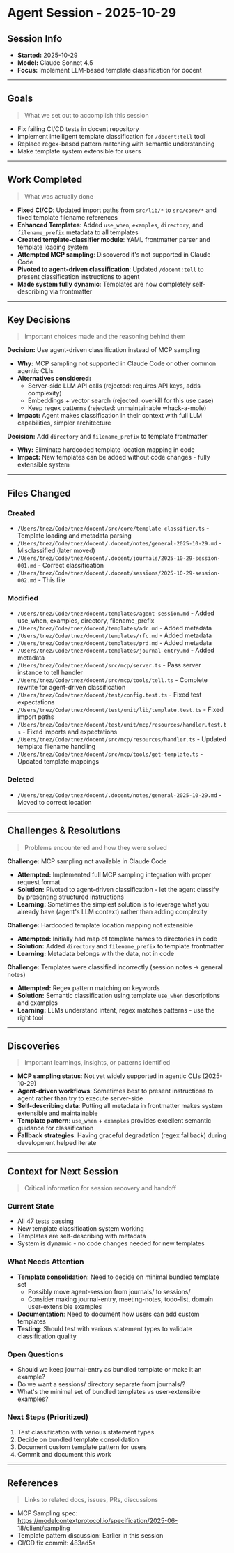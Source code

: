 # Agent Session - 2025-10-29

## Session Info

- **Started:** 2025-10-29
- **Model:** Claude Sonnet 4.5
- **Focus:** Implement LLM-based template classification for docent

---

## Goals

> What we set out to accomplish this session

- Fix failing CI/CD tests in docent repository
- Implement intelligent template classification for `/docent:tell` tool
- Replace regex-based pattern matching with semantic understanding
- Make template system extensible for users

---

## Work Completed

> What was actually done

- **Fixed CI/CD**: Updated import paths from `src/lib/*` to `src/core/*` and fixed template filename references
- **Enhanced Templates**: Added `use_when`, `examples`, `directory`, and `filename_prefix` metadata to all templates
- **Created template-classifier module**: YAML frontmatter parser and template loading system
- **Attempted MCP sampling**: Discovered it's not supported in Claude Code
- **Pivoted to agent-driven classification**: Updated `/docent:tell` to present classification instructions to agent
- **Made system fully dynamic**: Templates are now completely self-describing via frontmatter

---

## Key Decisions

> Important choices made and the reasoning behind them

**Decision:** Use agent-driven classification instead of MCP sampling

- **Why:** MCP sampling not supported in Claude Code or other common agentic CLIs
- **Alternatives considered:**
  - Server-side LLM API calls (rejected: requires API keys, adds complexity)
  - Embeddings + vector search (rejected: overkill for this use case)
  - Keep regex patterns (rejected: unmaintainable whack-a-mole)
- **Impact:** Agent makes classification in their context with full LLM capabilities, simpler architecture

**Decision:** Add `directory` and `filename_prefix` to template frontmatter

- **Why:** Eliminate hardcoded template location mapping in code
- **Impact:** New templates can be added without code changes - fully extensible system

---

## Files Changed

### Created

- `/Users/tnez/Code/tnez/docent/src/core/template-classifier.ts` - Template loading and metadata parsing
- `/Users/tnez/Code/tnez/docent/.docent/notes/general-2025-10-29.md` - Misclassified (later moved)
- `/Users/tnez/Code/tnez/docent/.docent/journals/2025-10-29-session-001.md` - Correct classification
- `/Users/tnez/Code/tnez/docent/.docent/sessions/2025-10-29-session-002.md` - This file

### Modified

- `/Users/tnez/Code/tnez/docent/templates/agent-session.md` - Added use_when, examples, directory, filename_prefix
- `/Users/tnez/Code/tnez/docent/templates/adr.md` - Added metadata
- `/Users/tnez/Code/tnez/docent/templates/rfc.md` - Added metadata
- `/Users/tnez/Code/tnez/docent/templates/prd.md` - Added metadata
- `/Users/tnez/Code/tnez/docent/templates/journal-entry.md` - Added metadata
- `/Users/tnez/Code/tnez/docent/src/mcp/server.ts` - Pass server instance to tell handler
- `/Users/tnez/Code/tnez/docent/src/mcp/tools/tell.ts` - Complete rewrite for agent-driven classification
- `/Users/tnez/Code/tnez/docent/test/config.test.ts` - Fixed test expectations
- `/Users/tnez/Code/tnez/docent/test/unit/lib/template.test.ts` - Fixed import paths
- `/Users/tnez/Code/tnez/docent/test/unit/mcp/resources/handler.test.ts` - Fixed imports and expectations
- `/Users/tnez/Code/tnez/docent/src/mcp/resources/handler.ts` - Updated template filename handling
- `/Users/tnez/Code/tnez/docent/src/mcp/tools/get-template.ts` - Updated template mappings

### Deleted

- `/Users/tnez/Code/tnez/docent/.docent/notes/general-2025-10-29.md` - Moved to correct location

---

## Challenges & Resolutions

> Problems encountered and how they were solved

**Challenge:** MCP sampling not available in Claude Code

- **Attempted:** Implemented full MCP sampling integration with proper request format
- **Solution:** Pivoted to agent-driven classification - let the agent classify by presenting structured instructions
- **Learning:** Sometimes the simplest solution is to leverage what you already have (agent's LLM context) rather than adding complexity

**Challenge:** Hardcoded template location mapping not extensible

- **Attempted:** Initially had map of template names to directories in code
- **Solution:** Added `directory` and `filename_prefix` to template frontmatter
- **Learning:** Metadata belongs with the data, not in code

**Challenge:** Templates were classified incorrectly (session notes → general notes)

- **Attempted:** Regex pattern matching on keywords
- **Solution:** Semantic classification using template `use_when` descriptions and examples
- **Learning:** LLMs understand intent, regex matches patterns - use the right tool

---

## Discoveries

> Important learnings, insights, or patterns identified

- **MCP sampling status**: Not yet widely supported in agentic CLIs (2025-10-29)
- **Agent-driven workflows**: Sometimes best to present instructions to agent rather than try to execute server-side
- **Self-describing data**: Putting all metadata in frontmatter makes system extensible and maintainable
- **Template pattern**: `use_when` + `examples` provides excellent semantic guidance for classification
- **Fallback strategies**: Having graceful degradation (regex fallback) during development helped iterate

---

## Context for Next Session

> Critical information for session recovery and handoff

### Current State

- All 47 tests passing
- New template classification system working
- Templates are self-describing with metadata
- System is dynamic - no code changes needed for new templates

### What Needs Attention

- **Template consolidation**: Need to decide on minimal bundled template set
  - Possibly move agent-session from journals/ to sessions/
  - Consider making journal-entry, meeting-notes, todo-list, domain user-extensible examples
- **Documentation**: Need to document how users can add custom templates
- **Testing**: Should test with various statement types to validate classification quality

### Open Questions

- Should we keep journal-entry as bundled template or make it an example?
- Do we want a sessions/ directory separate from journals/?
- What's the minimal set of bundled templates vs user-extensible examples?

### Next Steps (Prioritized)

1. Test classification with various statement types
2. Decide on bundled template consolidation
3. Document custom template pattern for users
4. Commit and document this work

---

## References

> Links to related docs, issues, PRs, discussions

- MCP Sampling spec: https://modelcontextprotocol.io/specification/2025-06-18/client/sampling
- Template pattern discussion: Earlier in this session
- CI/CD fix commit: 483ad5a
